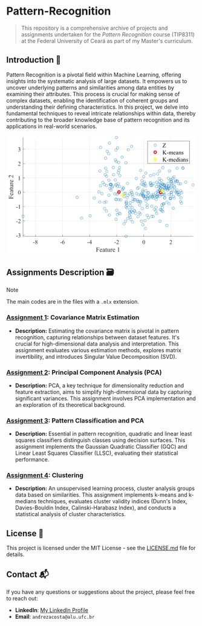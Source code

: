 # Pattern-Recognition

> This repository is a comprehensive archive of projects and assignments undertaken for the *Pattern Recognition* course (TIP8311) at the Federal University of Ceará as part of my Master's curriculum.

## Introduction 📖

Pattern Recognition is a pivotal field within Machine Learning, offering insights into the systematic analysis of large datasets. It empowers us to uncover underlying patterns and similarities among data entities by examining their attributes. This process is crucial for making sense of complex datasets, enabling the identification of coherent groups and understanding their defining characteristics. In this project, we delve into fundamental techniques to reveal intricate relationships within data, thereby contributing to the broader knowledge base of pattern recognition and its applications in real-world scenarios.

![Streamflow time series](Figures/scattertc4.png)

## Assignments Description 🗃️

> [!NOTE]
> The main codes are in the files with a `.mlx` extension.

### [Assignment 1](ProblemSet1): Covariance Matrix Estimation
- **Description:** Estimating the covariance matrix is pivotal in pattern recognition, capturing relationships between dataset features. It's crucial for high-dimensional data analysis and interpretation. This assignment evaluates various estimation methods, explores matrix invertibility, and introduces Singular Value Decomposition (SVD).

### [Assignment 2](ProblemSet2): Principal Component Analysis (PCA)
- **Description:** PCA, a key technique for dimensionality reduction and feature extraction, aims to simplify high-dimensional data by capturing significant variances. This assignment involves PCA implementation and an exploration of its theoretical background.

### [Assignment 3](ProblemSet3): Pattern Classification and PCA
- **Description:** Essential in pattern recognition, quadratic and linear least squares classifiers distinguish classes using decision surfaces. This assignment implements the Gaussian Quadratic Classifier (GQC) and Linear Least Squares Classifier (LLSC), evaluating their statistical performance.

### [Assignment 4](ProblemSet4): Clustering
- **Description:** An unsupervised learning process, cluster analysis groups data based on similarities. This assignment implements k-means and k-medians techniques, evaluates cluster validity indices (Dunn's Index, Davies-Bouldin Index, Calinski-Harabasz Index), and conducts a statistical analysis of cluster characteristics.

## License 📄

This project is licensed under the MIT License - see the [LICENSE.md](LICENSE.md) file for details.

## Contact 📬

If you have any questions or suggestions about the project, please feel free to reach out:

- **LinkedIn**: [My LinkedIn Profile](https://www.linkedin.com/in/andreza-nascimento-ce/)
- **Email**: `andrezacosta@alu.ufc.br`
